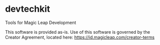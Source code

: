 # devtechkit
Tools for Magic Leap Development

This software is provided as-is. Use of this software is governed by the Creator Agreement, located here: https://id.magicleap.com/creator-terms
